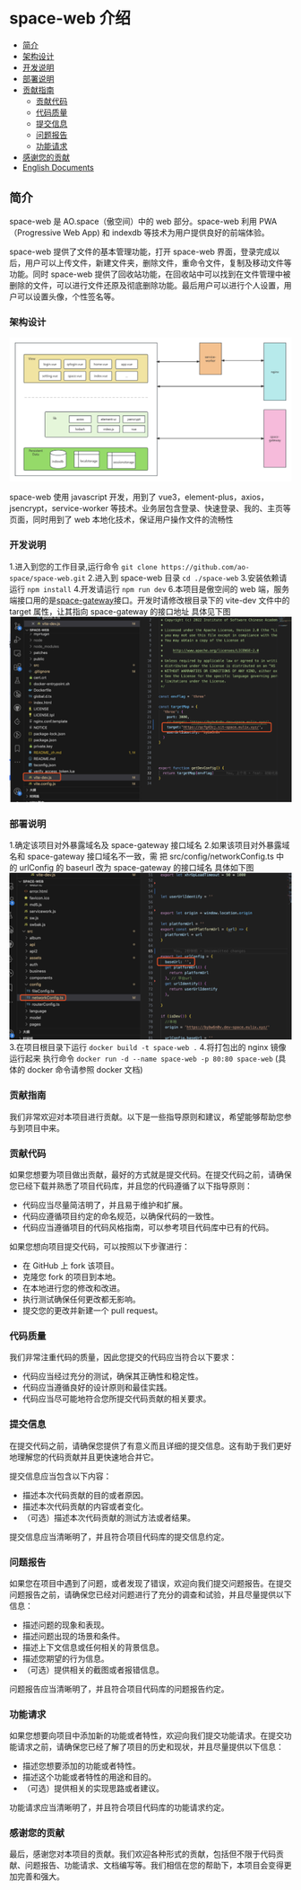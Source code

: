 # space-web 介绍

- [简介](#简介)
- [架构设计](#架构设计)
- [开发说明](#开发说明)
- [部署说明](#部署说明)
- [贡献指南](#贡献指南)
  - [贡献代码](#贡献代码)
  - [代码质量](#代码质量)
  - [提交信息](#提交信息)
  - [问题报告](#问题报告)
  - [功能请求](#功能请求)
- [感谢您的贡献](#感谢您的贡献)
- [English Documents](/README.md)

## 简介

space-web 是 AO.space（傲空间）中的 web 部分。space-web 利用 PWA（Progressive Web App) 和 indexdb 等技术为用户提供良好的前端体验。

space-web 提供了文件的基本管理功能，打开 space-web 界面，登录完成以后，用户可以上传文件，新建文件夹，删除文件，重命令文件，复制及移动文件等功能。同时 space-web 提供了回收站功能，在回收站中可以找到在文件管理中被删除的文件，可以进行文件还原及彻底删除功能。最后用户可以进行个人设置，用户可以设置头像，个性签名等。

### 架构设计

![Alt text](image.png)

space-web 使用 javascript 开发，用到了 vue3，element-plus，axios，jsencrypt，service-worker 等技术。业务层包含登录、快速登录、我的、主页等页面，同时用到了 web 本地化技术，保证用户操作文件的流畅性

### 开发说明

1.进入到您的工作目录,运行命令 `git clone https://github.com/ao-space/space-web.git` 2.进入到 space-web 目录 `cd ./space-web` 3.安装依赖请运行 `npm install` 4.开发请运行 `npm run dev` 6.本项目是傲空间的 web 端，服务端接口用的是[space-gateway](https://github.com/ao-space/space-gateway)接口。开发时请修改根目录下的 vite-dev 文件中的 target 属性，让其指向 space-gateway 的接口地址
具体见下图
![Alt text](./img/image.png)

### 部署说明

1.确定该项目对外暴露域名及 space-gateway 接口域名 2.如果该项目对外暴露域名和 space-gateway 接口域名不一致，需 把 src/config/networkConfig.ts 中的 urlConfig 的 baseurl 改为 space-gateway 的接口域名
具体如下图
![Alt text](./img/image-1.png) 3.在项目根目录下运行 `docker build -t space-web .` 4.将打包出的 nginx 镜像运行起来 执行命令 `docker run -d --name space-web -p 80:80 space-web` (具体的 docker 命令请参照 docker 文档)

### 贡献指南

我们非常欢迎对本项目进行贡献。以下是一些指导原则和建议，希望能够帮助您参与到项目中来。

### 贡献代码

如果您想要为项目做出贡献，最好的方式就是提交代码。在提交代码之前，请确保您已经下载并熟悉了项目代码库，并且您的代码遵循了以下指导原则：

- 代码应当尽量简洁明了，并且易于维护和扩展。
- 代码应遵循项目约定的命名规范，以确保代码的一致性。
- 代码应当遵循项目的代码风格指南，可以参考项目代码库中已有的代码。

如果您想向项目提交代码，可以按照以下步骤进行：

- 在 GitHub 上 fork 该项目。
- 克隆您 fork 的项目到本地。
- 在本地进行您的修改和改进。
- 执行测试确保任何更改都无影响。
- 提交您的更改并新建一个 pull request。

### 代码质量

我们非常注重代码的质量，因此您提交的代码应当符合以下要求：

- 代码应当经过充分的测试，确保其正确性和稳定性。
- 代码应当遵循良好的设计原则和最佳实践。
- 代码应当尽可能地符合您所提交代码贡献的相关要求。

### 提交信息

在提交代码之前，请确保您提供了有意义而且详细的提交信息。这有助于我们更好地理解您的代码贡献并且更快速地合并它。

提交信息应当包含以下内容：

- 描述本次代码贡献的目的或者原因。
- 描述本次代码贡献的内容或者变化。
- （可选）描述本次代码贡献的测试方法或者结果。

提交信息应当清晰明了，并且符合项目代码库的提交信息约定。

### 问题报告

如果您在项目中遇到了问题，或者发现了错误，欢迎向我们提交问题报告。在提交问题报告之前，请确保您已经对问题进行了充分的调查和试验，并且尽量提供以下信息：

- 描述问题的现象和表现。
- 描述问题出现的场景和条件。
- 描述上下文信息或任何相关的背景信息。
- 描述您期望的行为信息。
- （可选）提供相关的截图或者报错信息。

问题报告应当清晰明了，并且符合项目代码库的问题报告约定。

### 功能请求

如果您想要向项目中添加新的功能或者特性，欢迎向我们提交功能请求。在提交功能请求之前，请确保您已经了解了项目的历史和现状，并且尽量提供以下信息：

- 描述您想要添加的功能或者特性。
- 描述这个功能或者特性的用途和目的。
- （可选）提供相关的实现思路或者建议。

功能请求应当清晰明了，并且符合项目代码库的功能请求约定。

### 感谢您的贡献

最后，感谢您对本项目的贡献。我们欢迎各种形式的贡献，包括但不限于代码贡献、问题报告、功能请求、文档编写等。我们相信在您的帮助下，本项目会变得更加完善和强大。
